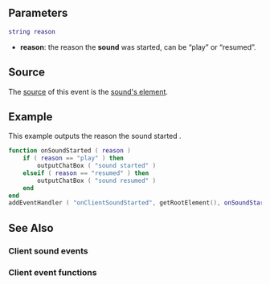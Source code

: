 Parameters
----------

``` lua
string reason
```

-   **reason**: the reason the **sound** was started, can be “play” or “resumed”.

Source
------

The [source](/docs/event_system#Event_source.md "wikilink") of this event is the [sound's element](/Element/Sound.md "wikilink").

Example
-------

This example outputs the reason the sound started .

``` lua
function onSoundStarted ( reason )
    if ( reason == "play" ) then
        outputChatBox ( "sound started" )
    elseif ( reason == "resumed" ) then
        outputChatBox ( "sound resumed" )
    end
end
addEventHandler ( "onClientSoundStarted", getRootElement(), onSoundStarted )
```

See Also
--------

### Client sound events

### Client event functions
